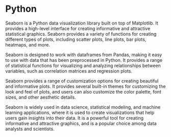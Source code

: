 # Python

Seaborn is a Python data visualization library built on top of Matplotlib. It provides a high-level interface 
for creating informative and attractive statistical graphics. Seaborn provides a variety of functions for 
creating different types of plots, including scatter plots, line plots, bar plots, heatmaps, and more.

Seaborn is designed to work with dataframes from Pandas, making it easy to use with data that has been 
preprocessed in Python. It provides a range of statistical functions for visualizing and analyzing 
relationships between variables, such as correlation matrices and regression plots.

Seaborn provides a range of customization options for creating beautiful and informative plots. It provides 
several built-in themes for customizing the look and feel of plots, and users can also customize the color 
palette, font sizes, and other aesthetic details.

Seaborn is widely used in data science, statistical modeling, and machine learning applications, where it 
is used to create visualizations that help users gain insights into their data. It is a powerful tool for 
creating informative and attractive graphics, and is a popular choice among data analysts and scientists.
